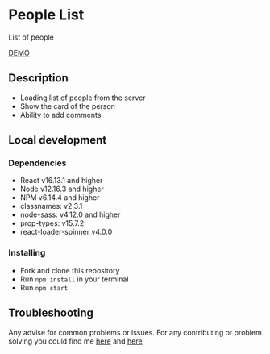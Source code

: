 # People List

List of people

[DEMO](https://stasianich.github.io/impltech-test-task/)

## Description

* Loading list of people from the server
* Show the card of the person
* Ability to add comments

## Local development

### Dependencies
* React v16.13.1 and higher
* Node v12.16.3 and higher
* NPM v6.14.4 and higher
* classnames: v2.3.1
* node-sass: v4.12.0 and higher
* prop-types: v15.7.2
* react-loader-spinner v4.0.0

### Installing
* Fork and clone this repository
* Run `npm install` in your terminal
* Run `npm start`

## Troubleshooting

Any advise for common problems or issues.
For any contributing or problem solving you could find me
[here](https://www.linkedin.com/in/stas-pechenyi-1262b0194) and
[here](https://t.me/stas2303)
